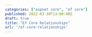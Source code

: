 ```yaml
---
categories: ["aspnet core", "ef core"]
published: 2022-03-30T13:00:00Z
draft: true
title: "Ef Core Relationships"
url: '/ef-core-relationships'
---
```


<!--more-->
